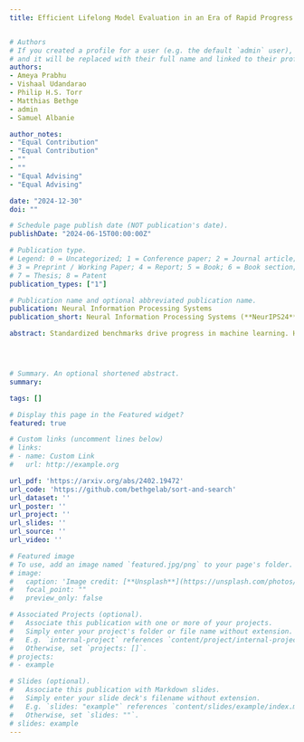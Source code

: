 ```yaml
---
title: Efficient Lifelong Model Evaluation in an Era of Rapid Progress


# Authors
# If you created a profile for a user (e.g. the default `admin` user), write the username (folder name) here 
# and it will be replaced with their full name and linked to their profile.
authors:
- Ameya Prabhu
- Vishaal Udandarao
- Philip H.S. Torr
- Matthias Bethge
- admin
- Samuel Albanie

author_notes:
- "Equal Contribution"
- "Equal Contribution"
- ""
- ""
- "Equal Advising"
- "Equal Advising"

date: "2024-12-30"
doi: ""

# Schedule page publish date (NOT publication's date).
publishDate: "2024-06-15T00:00:00Z"

# Publication type.
# Legend: 0 = Uncategorized; 1 = Conference paper; 2 = Journal article;
# 3 = Preprint / Working Paper; 4 = Report; 5 = Book; 6 = Book section;
# 7 = Thesis; 8 = Patent
publication_types: ["1"]

# Publication name and optional abbreviated publication name.
publication: Neural Information Processing Systems
publication_short: Neural Information Processing Systems (**NeurIPS24**)

abstract: Standardized benchmarks drive progress in machine learning. However, with repeated testing, the risk of overfitting grows as algorithms over-exploit benchmark idiosyncrasies. In our work, we seek to mitigate this challenge by compiling ever-expanding large-scale benchmarks called Lifelong Benchmarks. These benchmarks introduce a major challenge; the high cost of evaluating a growing number of models across very large sample sets. To address this challenge, we introduce an efficient framework for model evaluation, Sort & Search (S&S)}, which reuses previously evaluated models by leveraging dynamic programming algorithms to selectively rank and sub-select test samples. To test our approach at scale, we create Lifelong-CIFAR10 and Lifelong-ImageNet, containing 1.69M and 1.98M test samples for classification. Extensive empirical evaluations across over 31,000 models demonstrate that S&S achieves highly-efficient approximate accuracy measurement, reducing compute cost from 180 GPU days to 5 GPU hours (about 1000x reduction) on a single A100 GPU, with low approximation error and memory cost of <100MB. Our work also highlights issues with current accuracy prediction metrics, suggesting a need to move towards sample-level evaluation metrics. We hope to guide future research by showing our method's bottleneck lies primarily in generalizing Sort beyond a single rank order and not in improving Search.




# Summary. An optional shortened abstract.
summary: 

tags: []

# Display this page in the Featured widget?
featured: true

# Custom links (uncomment lines below)
# links:
# - name: Custom Link
#   url: http://example.org

url_pdf: 'https://arxiv.org/abs/2402.19472'
url_code: 'https://github.com/bethgelab/sort-and-search'
url_dataset: ''
url_poster: ''
url_project: ''
url_slides: ''
url_source: ''
url_video: ''

# Featured image
# To use, add an image named `featured.jpg/png` to your page's folder. 
# image:
#   caption: 'Image credit: [**Unsplash**](https://unsplash.com/photos/pLCdAaMFLTE)'
#   focal_point: ""
#   preview_only: false

# Associated Projects (optional).
#   Associate this publication with one or more of your projects.
#   Simply enter your project's folder or file name without extension.
#   E.g. `internal-project` references `content/project/internal-project/index.md`.
#   Otherwise, set `projects: []`.
# projects:
# - example

# Slides (optional).
#   Associate this publication with Markdown slides.
#   Simply enter your slide deck's filename without extension.
#   E.g. `slides: "example"` references `content/slides/example/index.md`.
#   Otherwise, set `slides: ""`.
# slides: example
---
```

<!-- 
{{% callout note %}}
Click the *Cite* button above to demo the feature to enable visitors to import publication metadata into their reference management software.
{{% /callout %}}

{{% callout note %}}
Create your slides in Markdown - click the *Slides* button to check out the example.
{{% /callout %}}

Supplementary material can be found [here](https://drive.google.com/file/d/17tGxceooVTT0JFkBsQjsh3h529U7yI1v/view?usp=sharing). -->

